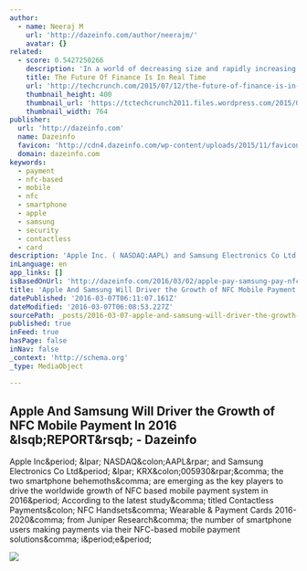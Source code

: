 ```yaml
---
author:
  - name: Neeraj M
    url: 'http://dazeinfo.com/author/neerajm/'
    avatar: {}
related:
  - score: 0.5427250266
    description: 'In a world of decreasing size and rapidly increasing technological development, the financial sector needs to keep up at the same pace. While physical supply chains have improved to keep track of the digital world, the financial supply chain has not kept pace.'
    title: The Future Of Finance Is In Real Time
    url: 'http://techcrunch.com/2015/07/12/the-future-of-finance-is-in-real-time/'
    thumbnail_height: 400
    thumbnail_url: 'https://tctechcrunch2011.files.wordpress.com/2015/07/payments.jpg?w=764&h=400&crop=1'
    thumbnail_width: 764
publisher:
  url: 'http://dazeinfo.com'
  name: Dazeinfo
  favicon: 'http://cdn4.dazeinfo.com/wp-content/uploads/2015/11/favicon.ico'
  domain: dazeinfo.com
keywords:
  - payment
  - nfc-based
  - mobile
  - nfc
  - smartphone
  - apple
  - samsung
  - security
  - contactless
  - card
description: 'Apple Inc. ( NASDAQ:AAPL) and Samsung Electronics Co Ltd. ( KRX:005930), the two smartphone behemoths, are emerging as the key players to drive the worldwide growth of NFC based mobile payment system in 2016. According to the latest study, titled Contactless Payments: NFC Handsets, Wearable & Payment Cards 2016-2020, from Juniper Research, the number of smartphone users making payments via their NFC-based mobile payment solutions, i.e.'
inLanguage: en
app_links: []
isBasedOnUrl: 'http://dazeinfo.com/2016/03/02/apple-pay-samsung-pay-nfc-mobile-payment-growth-2016/'
title: 'Apple And Samsung Will Driver the Growth of NFC Mobile Payment In 2016 [REPORT] - Dazeinfo'
datePublished: '2016-03-07T06:11:07.161Z'
dateModified: '2016-03-07T06:08:53.227Z'
sourcePath: _posts/2016-03-07-apple-and-samsung-will-driver-the-growth-of-nfc-mobile-payme.md
published: true
inFeed: true
hasPage: false
inNav: false
_context: 'http://schema.org'
_type: MediaObject

---
```

<article style=""><h1>Apple And Samsung Will Driver the Growth of NFC Mobile Payment In 2016 &amp;lsqb;REPORT&amp;rsqb; - Dazeinfo</h1><p>Apple Inc&amp;period; &amp;lpar; NASDAQ&amp;colon;AAPL&amp;rpar; and Samsung Electronics Co Ltd&amp;period; &amp;lpar; KRX&amp;colon;005930&amp;rpar;&amp;comma; the two smartphone behemoths&amp;comma; are emerging as the key players to drive the worldwide growth of NFC based mobile payment system in 2016&amp;period; According to the latest study&amp;comma; titled Contactless Payments&amp;colon; NFC Handsets&amp;comma; Wearable &amp; Payment Cards 2016-2020&amp;comma; from Juniper Research&amp;comma; the number of smartphone users making payments via their NFC-based mobile payment solutions&amp;comma; i&amp;period;e&amp;period;</p><img src="http://cdn1.dazeinfo.com/wp-content/uploads/2016/03/apple-samsung-NFC-mobile-payment.png" /></article>